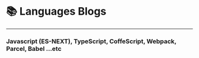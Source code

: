 # 📚 Languages Blogs 
---

### Javascript (ES-NEXT), TypeScript, CoffeScript, Webpack, Parcel, Babel ...etc
